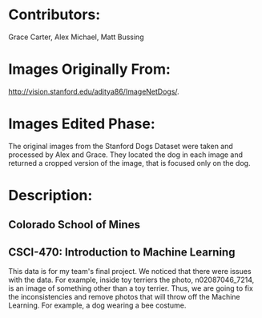 # Contributors: 
Grace Carter, Alex Michael, Matt Bussing
# Images Originally From:
http://vision.stanford.edu/aditya86/ImageNetDogs/.
# Images Edited Phase:
The original images from the Stanford Dogs Dataset were taken and processed by Alex and Grace. They located the dog in each image and returned a cropped version of the image, that is focused only on the dog.
# Description:
## Colorado School of Mines
## CSCI-470: Introduction to Machine Learning
This data is for my team's final project. We noticed that there were issues
with the data. For
example, inside toy terriers the photo, n02087046_7214, is
an image of something other than a toy terrier. Thus, we are going to fix the inconsistencies and remove photos that will throw off the Machine Learning. For example, a dog wearing a bee costume.

